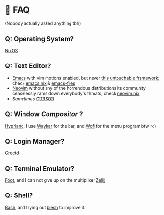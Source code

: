 # 💬 FAQ
(Nobody actually asked anything tbh)

## Q: Operating System?
[NixOS](https://nixos.wiki/wiki/Overview_of_the_NixOS_Linux_distribution)

## Q: Text Editor?
- [Emacs](https://www.gnu.org/software/emacs/) with vim motions enabled, but never [this untouchable framework](https://github.com/doomemacs/doomemacs); check [emacs.nix](./modules/emacs.nix) & [emacs-files](./modules/emacs-files) 
- [Neovim](https://neovim.io/) without any of the horrendous distributions its community ceaselessly rams down everybody's throats; check [neovim.nix](./modules/nvim.nix)
- *Sometimes* [**𝙲𝚄𝚁𝚂𝙾𝚁**](https://www.cursor.com/)

## Q: Window *Compositor* ?
[Hyprland](https://hyprland.org/). I use [Waybar](https://wiki.archlinux.org/title/Waybar) for the bar, and [Wofi](https://man.archlinux.org/man/wofi.1) for the menu program btw >:)

## Q: Login Manager?
[Greetd](https://wiki.archlinux.org/title/Greetd)

## Q: Terminal Emulator?
[Foot](https://wiki.archlinux.org/title/Foot), and I can not give up on the multiplixer [Zellij](https://zellij.dev/)

## Q: Shell?
[Bash](https://www.gnu.org/software/bash/), and trying out [blesh](https://github.com/akinomyoga/ble.sh) to improve it.
